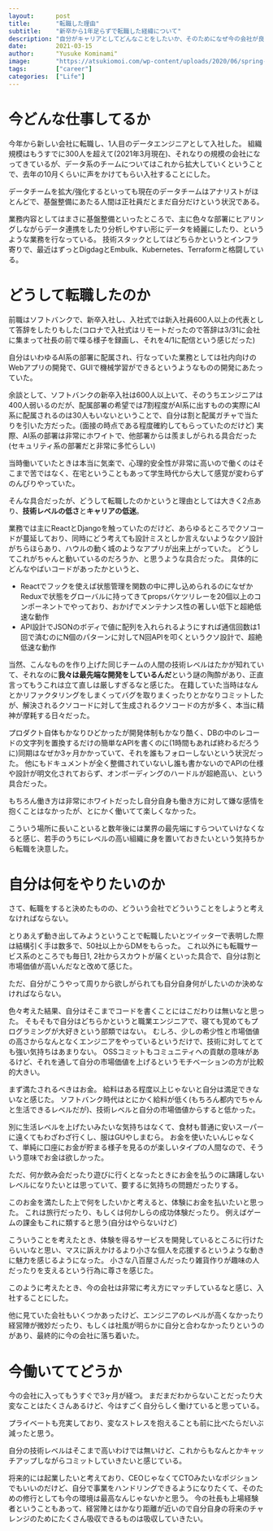 ```yaml
---
layout:      post
title:       "転職した理由"
subtitle:    "新卒から1年足らずで転職した経緯について"
description: "自分がキャリアとしてどんなことをしたいか、そのためになぜ今の会社が良い場所だと感じたかについて書く"
date:        2021-03-15
author:      "Yusuke Kominami"
image:       "https://atsukiomoi.com/wp-content/uploads/2020/06/spring-276014_1920-1.jpg"
tags:        ["career"]
categories:  ["Life"]
---
```


# 今どんな仕事してるか

今年から新しい会社に転職し、1人目のデータエンジニアとして入社した。
組織規模はもうすでに300人を超えて(2021年3月現在)、それなりの規模の会社になってきているが、データ系のチームについてはこれから拡大していくということで、去年の10月くらいに声をかけてもらい入社することにした。

データチームを拡大/強化するといっても現在のデータチームはアナリストがほとんどで、基盤整備にあたる人間は正社員だとまだ自分だけという状況である。

業務内容としてはまさに基盤整備といったところで、主に色々な部署にヒアリングしながらデータ連携をしたり分析しやすい形にデータを綺麗にしたり、というような業務を行なっている。
技術スタックとしてはどちらかというとインフラ寄りで、最近はずっとDigdagとEmbulk、Kubernetes、Terraformと格闘している。

# どうして転職したのか

前職はソフトバンクで、新卒入社し、入社式では新入社員600人以上の代表として答辞をしたりもした(コロナで入社式はリモートだったので答辞は3/31に会社に集まって社長の前で喋る様子を録画し、それを4/1に配信という感じだった)

自分はいわゆるAI系の部署に配属され、行なっていた業務としては社内向けのWebアプリの開発で、GUIで機械学習ができるというようなものの開発にあたっていた。

余談として、ソフトバンクの新卒入社は600人以上いて、そのうちエンジニアは400人弱いるのだが、配属部署の希望では7割程度がAI系に出すものの実際にAI系に配属されるのは30人もいないということで、自分は割と配属ガチャで当たりを引いた方だった。(面接の時点である程度確約してもらっていたのだけど)
実際、AI系の部署は非常にホワイトで、他部署からは羨ましがられる具合だった(セキュリティ系の部署だと非常に多忙らしい)

当時働いていたときは本当に気楽で、心理的安全性が非常に高いので働くのはそこまで苦ではなく、在宅ということもあって学生時代から大して感覚が変わらずのんびりやっていた。

そんな具合だったが、どうして転職したのかというと理由としては大きく2点あり、**技術レベルの低さ**と**キャリアの低迷**。

業務では主にReactとDjangoを触っていたのだけど、あらゆるところでクソコードが蔓延しており、同時にどう考えても設計ミスとしか言えないようなクソ設計がちらほらあり、ハウルの動く城のようなアプリが出来上がっていた。
どうしてこれがちゃんと動いているのだろうか、と思うような具合だった。
具体的にどんなやばいコードがあったかというと、

- Reactでフックを使えば状態管理を関数の中に押し込められるのになぜかReduxで状態をグローバルに持ってきてpropsバケツリレーを20個以上のコンポーネントでやっており、おかげでメンテナンス性の著しい低下と超絶低速な動作
- API設計でJSONのボディで値に配列を入れられるようにすれば通信回数は1回で済むのにN個のパターンに対してN回APIを叩くというクソ設計で、超絶低速な動作

当然、こんなものを作り上げた同じチームの人間の技術レベルはたかが知れていて、それなのに**我々は最先端な開発をしているんだ**という謎の陶酔があり、正直言ってもうこれは立て直しは厳しすぎるなと感じた。
在籍していた当時はなんとかリファクタリングをしまくってバグを取りまくったりとかなりコミットしたが、解決されるクソコードに対して生成されるクソコードの方が多く、本当に精神が摩耗する日々だった。

プロダクト自体もかなりひどかったが開発体制もかなり酷く、DBの中のレコードの文字列を置換するだけの簡単なAPIを書くのに(1時間もあれば終わるだろうに)同期はなぜか3ヶ月かかっていて、それを誰もフォローしないという状況だった。
他にもドキュメントが全く整備されていないし誰も書かないのでAPIの仕様や設計が明文化されておらず、オンボーディングのハードルが超絶高い、という具合だった。

もちろん働き方は非常にホワイトだったし自分自身も働き方に対して嫌な感情を抱くことはなかったが、とにかく働いてて楽しくなかった。

こういう場所に長いこといると数年後には業界の最先端にすらついていけなくなると感じ、若手のうちにレベルの高い組織に身を置いておきたいという気持ちから転職を決意した。

# 自分は何をやりたいのか

さて、転職をすると決めたものの、どういう会社でどういうことをしようと考えなければならない。

とりあえず動き出してみようということで転職したいとツイッターで表明した際は結構引く手は数多で、50社以上からDMをもらった。
これ以外にも転職サービス系のところでも毎日1, 2社からスカウトが届くといった具合で、自分は割と市場価値が高いんだなと改めて感じた。

ただ、自分がこうやって周りから欲しがられても自分自身何がしたいのか決めなければならない。

色々考えた結果、自分はそこまでコードを書くことにはこだわりは無いなと思った。
そもそもで自分はどちらかというと職業エンジニアで、寝ても覚めてもプログラミングが大好きという部類ではない。
むしろ、少しの希少性と市場価値の高さからなんとなくエンジニアをやっているというだけで、技術に対してとても強い気持ちはあまりない。
OSSコミットもコミュニティへの貢献の意味があるけど、それを通して自分の市場価値を上げるというモチベーションの方が比較的大きい。

まず満たされるべきはお金。
給料はある程度以上じゃないと自分は満足できないなと感じた。
ソフトバンク時代はとにかく給料が低く(もちろん都内でちゃんと生活できるレベルだが)、技術レベルと自分の市場価値からすると低かった。

別に生活レベルを上げたいみたいな気持ちはなくて、食材も普通に安いスーパーに遠くてもわざわざ行くし、服はGUやしまむら。
お金を使いたいんじゃなくて、単純に口座にお金が貯まる様子を見るのが楽しいタイプの人間なので、そういう意味でお金は欲しかった。

ただ、何か飲み会だったり遊びに行くとなったときにお金を払うのに躊躇しないレベルになりたいとは思っていて、要するに気持ちの問題だったりする。

このお金を満たした上で何をしたいかと考えると、体験にお金を払いたいと思った。
これは旅行だったり、もしくは何かしらの成功体験だったり。
例えばゲームの課金もこれに類すると思う(自分はやらないけど)

こういうことを考えたとき、体験を得るサービスを開発しているところに行けたらいいなと思い、マスに訴えかけるより小さな個人を応援するというような動きに魅力を感じるようになった。
小さな八百屋さんだったり雑貨作りが趣味の人だったりを支えるという行為に尊さを感じた。

このように考えたとき、今の会社は非常に考え方にマッチしているなと感じ、入社することにした。

他に見ていた会社もいくつかあったけど、エンジニアのレベルが高くなかったり経営陣が微妙だったり、もしくは社風が明らかに自分と合わなかったりというのがあり、最終的に今の会社に落ち着いた。

# 今働いててどうか

今の会社に入ってもうすぐで3ヶ月が経つ。
まだまだわからないことだったり大変なことはたくさんあるけど、今はすごく自分らしく働けていると思っている。

プライベートも充実しており、変なストレスを抱えることも前に比べたらだいぶ減ったと思う。

自分の技術レベルはそこまで高いわけでは無いけど、これからもなんとかキャッチアップしながらコミットしていきたいと感じている。

将来的には起業したいと考えており、CEOじゃなくてCTOみたいなポジションでもいいのだけど、自分で事業をハンドリングできるようになりたくて、そのための修行としても今の環境は最高なんじゃないかと思う。
今の社長も上場経験者ということもあって、経営陣とはかなり距離が近いので自分自身の将来のチャレンジのためにたくさん吸収できるものは吸収していきたい。